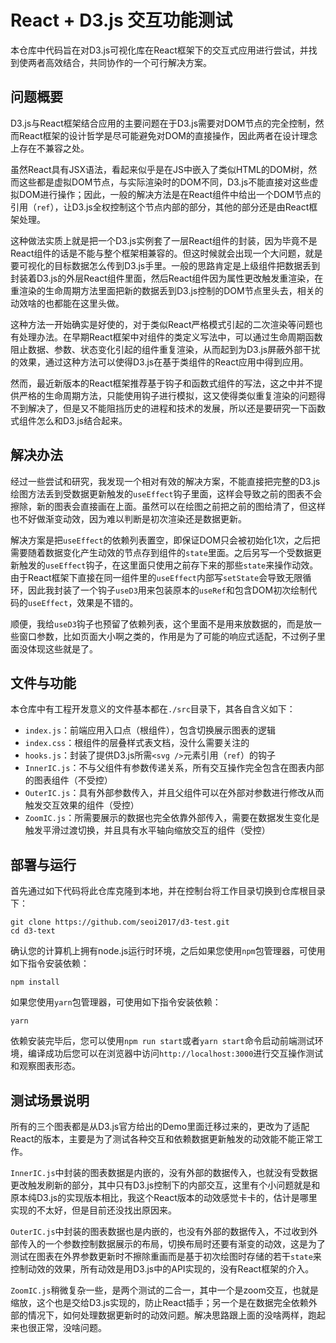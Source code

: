 # React + D3.js 交互功能测试

本仓库中代码旨在对D3.js可视化库在React框架下的交互式应用进行尝试，并找到使两者高效结合，共同协作的一个可行解决方案。

## 问题概要

D3.js与React框架结合应用的主要问题在于D3.js需要对DOM节点的完全控制，然而React框架的设计哲学是尽可能避免对DOM的直接操作，因此两者在设计理念上存在不兼容之处。

虽然React具有JSX语法，看起来似乎是在JS中嵌入了类似HTML的DOM树，然而这些都是虚拟DOM节点，与实际渲染时的DOM不同，D3.js不能直接对这些虚拟DOM进行操作；因此，一般的解决方法是在React组件中给出一个DOM节点的引用（`ref`），让D3.js全权控制这个节点内部的部分，其他的部分还是由React框架处理。

这种做法实质上就是把一个D3.js实例套了一层React组件的封装，因为毕竟不是React组件的话是不能与整个框架相兼容的。但这时候就会出现一个大问题，就是要可视化的目标数据怎么传到D3.js手里。一般的思路肯定是上级组件把数据丢到封装着D3.js的外层React组件里面，然后React组件因为属性更改触发重渲染，在重渲染的生命周期方法里面把新的数据丢到D3.js控制的DOM节点里头去，相关的动效啥的也都能在这里头做。

这种方法一开始确实是好使的，对于类似React严格模式引起的二次渲染等问题也有处理办法。在早期React框架中对组件的类定义写法中，可以通过生命周期函数阻止数据、参数、状态变化引起的组件重复渲染，从而起到为D3.js屏蔽外部干扰的效果，通过这种方法可以使得D3.js在基于类组件的React应用中得到应用。

然而，最近新版本的React框架推荐基于钩子和函数式组件的写法，这之中并不提供严格的生命周期方法，只能使用钩子进行模拟，这又使得类似重复渲染的问题得不到解决了，但是又不能阻挡历史的进程和技术的发展，所以还是要研究一下函数式组件怎么和D3.js结合起来。

## 解决办法

经过一些尝试和研究，我发现一个相对有效的解决方案，不能直接把完整的D3.js绘图方法丢到受数据更新触发的`useEffect`钩子里面，这样会导致之前的图表不会擦除，新的图表会直接画在上面。虽然可以在绘图之前把之前的图给清了，但这样也不好做渐变动效，因为难以判断是初次渲染还是数据更新。

解决方案是把`useEffect`的依赖列表置空，即保证DOM只会被初始化1次，之后把需要随着数据变化产生动效的节点存到组件的`state`里面。之后另写一个受数据更新触发的`useEffect`钩子，在这里面只使用之前存下来的那些`state`来操作动效。由于React框架下直接在同一组件里的`useEffect`内部写`setState`会导致无限循环，因此我封装了一个钩子`useD3`用来包装原本的`useRef`和包含DOM初次绘制代码的`useEffect`，效果是不错的。

顺便，我给`useD3`钩子也预留了依赖列表，这个里面不是用来放数据的，而是放一些窗口参数，比如页面大小啊之类的，作用是为了可能的响应式适配，不过例子里面没体现这些就是了。

## 文件与功能

本仓库中有工程开发意义的文件基本都在`./src`目录下，其各自含义如下：

- `index.js`：前端应用入口点（根组件），包含切换展示图表的逻辑
- `index.css`：根组件的层叠样式表文档，没什么需要关注的
- `hooks.js`：封装了提供D3.js所需`<svg />`元素引用（`ref`）的钩子
- `InnerIC.js`：不与父组件有参数传递关系，所有交互操作完全包含在图表内部的图表组件（不受控）
- `OuterIC.js`：具有外部参数传入，并且父组件可以在外部对参数进行修改从而触发交互效果的组件（受控）
- `ZoomIC.js`：所需要展示的数据也完全依靠外部传入，需要在数据发生变化是触发平滑过渡切换，并且具有水平轴向缩放交互的组件（受控）

## 部署与运行

首先通过如下代码将此仓库克隆到本地，并在控制台将工作目录切换到仓库根目录下：

```
git clone https://github.com/seoi2017/d3-test.git
cd d3-text
```

确认您的计算机上拥有node.js运行时环境，之后如果您使用`npm`包管理器，可使用如下指令安装依赖：

```
npm install
```

如果您使用`yarn`包管理器，可使用如下指令安装依赖：

```
yarn
```

依赖安装完毕后，您可以使用`npm run start`或者`yarn start`命令启动前端测试环境，编译成功后您可以在浏览器中访问`http://localhost:3000`进行交互操作测试和观察图表形态。

## 测试场景说明

所有的三个图表都是从D3.js官方给出的Demo里面迁移过来的，更改为了适配React的版本，主要是为了测试各种交互和依赖数据更新触发的动效能不能正常工作。

`InnerIC.js`中封装的图表数据是内嵌的，没有外部的数据传入，也就没有受数据更改触发刷新的部分，其中只有D3.js控制下的内部交互，这里有个小问题就是和原本纯D3.js的实现版本相比，我这个React版本的动效感觉卡卡的，估计是哪里实现的不太好，但是目前还没找出原因来。

`OuterIC.js`中封装的图表数据也是内嵌的，也没有外部的数据传入，不过收到外部传入的一个参数控制数据展示的布局，切换布局时还要有渐变的动效，这是为了测试在图表在外界参数更新时不擦除重画而是基于初次绘图时存储的若干`state`来控制动效的效果，所有动效是用D3.js中的API实现的，没有React框架的介入。

`ZoomIC.js`稍微复杂一些，是两个测试的二合一，其中一个是zoom交互，也就是缩放，这个也是交给D3.js实现的，防止React插手；另一个是在数据完全依赖外部的情况下，如何处理数据更新时的动效问题。解决思路跟上面的没啥两样，跑起来也很正常，没啥问题。

